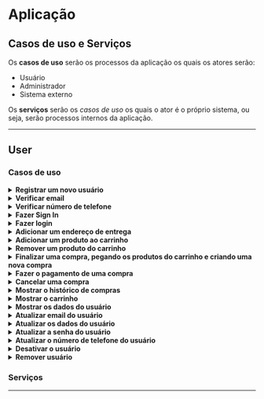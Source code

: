 <!-- markdownlint-disable md033 -->

# Aplicação

## Casos de uso e Serviços

Os **casos de uso** serão os processos da aplicação os quais os atores serão:

- Usuário
- Administrador
- Sistema externo

Os **serviços** serão os *casos de uso* os quais o ator é o próprio sistema, ou seja, serão processos internos da aplicação.

---

## User

### Casos de uso

<details>
  <summary> <b> Registrar um novo usuário </b> </summary>

- DOING (User) register-user
- Receber nome, cpf, email, data de nascimento e telefone
  - Casos de erro:
    - CPF já presente no repositório
    - CPF inválido
    - Email inválido
    - Formato da data de nascimento inválida
    - Telefone inválido
- A senha deve ser gerada automaticamente
- A senha deve ser criptografada antes do armazenamento
- O usuário deve receber um email de confirmação
- Caso de Sucesso:
  - ID do usuário criptografado
  - Email do usuário
  - Senha criptografada
  - Tempo máximo de espera para verificação do email

</details>

<details>
  <summary> <b> Verificar email </b> </summary>

- DOING (User) verify-email
- Receber o email do usuário e o token de verificação
- Verificar se o token corresponde com o email do usuário
  - Casos de erro:
    - Token expirado
    - Token não corresponde com o email do usuário
    - Email inválido
    - Email já verificado
- Caso de Sucesso:
  - ID do usuário criptografado
  - Email do usuário
  - Tempo máximo de espera para verificação do email

</details>

<details>
  <summary> <b> Verificar número de telefone </b> </summary>

- DOING (User) verify-phone
- Receber o número de telefone do usuário e o código de verificação
- Verificar se o código corresponde com o número de telefone do usuário
  - Casos de erro:
    - Código expirado
    - Código não corresponde com o número de telefone do usuário
    - Número de telefone inválido
    - Número de telefone já verificado
- Caso de sucesso:
  - Email do usuário
  - Confirmação de verificação do número de telefone

</details>

<details>
  <summary> <b> Fazer Sign In </b> </summary>

- DOING (User) sign-in
- Receber nome, cpf, email, data de nascimento e telefone
  - Casos de erro:
    - CPF já presente no repositório
    - CPF inválido
    - Email já presente no repositório
    - Email inválido
    - Formato da data de nascimento inválida
    - Formato do telefone inválido
- Mandar email de verificação
- Caso de sucesso:
  - ID do usuário criptografado
  - Email do usuário
  - Tempo máximo de espera para verificação do email

</details>

<details>
  <summary> <b> Fazer login </b> </summary>

- DOING (User) login
- Receber email e senha
- Recuperar senha criptografada do usuário
  - Casos de erro:
    - Email não encontrado
    - Email não verificado
- Verificar se a senha informada e a senha descriptografada são iguais
  - Casos de erro:
    - Senha inválida
    - Usuário desativado
- Caso de sucesso:
  - Informações do usuário
  - Token de autenticação

</details>

<details>
  <summary> <b> Adicionar um endereço de entrega </b> </summary>

- DOING (User) add-address
- Receber o email do usuário e os dados do endereço
  - Casos de erro:
    - Email não encontrado
    - Endereço já cadastrado
    - Formato do endereço inválido
  - Caso de sucesso:
    - ID do endereço criptografado
    - Email do usuário

</details>

<details>
  <summary> <b> Adicionar um produto ao carrinho </b> </summary>

- Receber o email do usuário e os dados do produto
  - Casos de erro:
    - Email não encontrado
    - Produto não encontrado
    - Produto indisponível
    - Produto já adicionado ao carrinho
    - Quantidade inválida
  - Caso de sucesso:
    - ID do produto criptografado
    - Email do usuário

</details>

<details>
  <summary> <b> Remover um produto do carrinho </b> </summary>

</details>

<details>
  <summary> <b> Finalizar uma compra, pegando os produtos do carrinho e criando uma nova compra </b> </summary>

</details>

<details>
  <summary> <b> Fazer o pagamento de uma compra </b> </summary>

</details>

<details>
  <summary> <b> Cancelar uma compra </b> </summary>

</details>

<details>
  <summary> <b> Mostrar o histórico de compras </b> </summary>

</details>

<details>
  <summary> <b> Mostrar o carrinho </b> </summary>

</details>

<details>
  <summary> <b> Mostrar os dados do usuário </b> </summary>

</details>

<details>
  <summary> <b> Atualizar email do usuário </b> </summary>

</details>

<details>
  <summary> <b> Atualizar os dados do usuário </b> </summary>

</details>

<details>
  <summary> <b> Atualizar a senha do usuário </b> </summary>

</details>

<details>
  <summary> <b> Atualizar o número de telefone do usuário </b> </summary>

</details>

<details>
  <summary> <b> Desativar o usuário </b> </summary>

</details>

<details>
  <summary> <b> Remover usuário </b> </summary>

</details>

### Serviços

---
